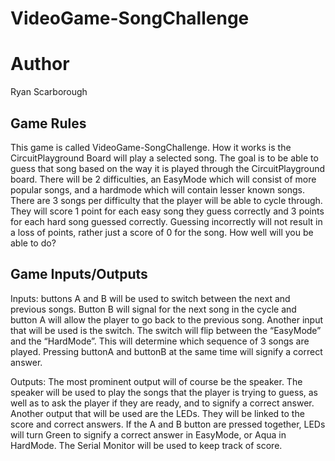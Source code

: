 # VideoGame-SongChallenge

# Author
Ryan Scarborough

## Game Rules
This game is called VideoGame-SongChallenge. How it works is the CircuitPlayground Board will play a selected song. The goal is to be able to guess that song based on the way it is played through the CircuitPlayground board. There will be 2 difficulties, an EasyMode which will consist of more popular songs, and a hardmode which will contain lesser known songs. There are 3 songs per difficulty that the player will be able to cycle through. They will score 1 point for each easy song they guess correctly and 3 points for each hard song guessed correctly. Guessing incorrectly will not result in a loss of points, rather just a score of 0 for the song. How well will you be able to do?

## Game Inputs/Outputs
Inputs: buttons A and B will be used to switch between the next and previous songs. Button B will signal for the next song in the cycle and button A will allow the player to go back to the previous song. Another input that will be used is the switch. The switch will flip between the “EasyMode” and the “HardMode”. This will determine which sequence of 3 songs are played. Pressing buttonA and buttonB at the same time will signify a correct answer.

Outputs: The most prominent output will of course be the speaker. The speaker will be used to play the songs that the player is trying to guess, as well as to ask the player if they are ready, and to signify a correct answer. Another output that will be used are the LEDs. They will be linked to the score and correct answers. If the A and B button are pressed together, LEDs will turn Green to signify a correct answer in EasyMode, or Aqua in HardMode. The Serial Monitor will be used to keep track of score.
